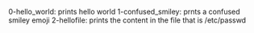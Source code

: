 0-hello_world: prints hello world
1-confused_smiley: prnts a confused smiley emoji
2-hellofile: prints the content in the file that is /etc/passwd
